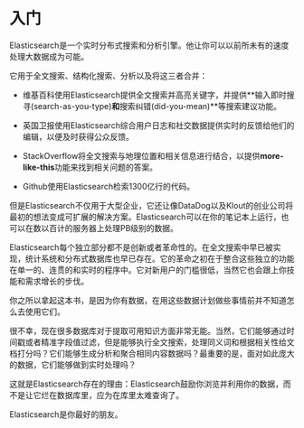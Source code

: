 # 入门

Elasticsearch是一个实时分布式搜索和分析引擎。他让你可以以前所未有的速度处理大数据成为可能。

它用于全文搜索、结构化搜索、分析以及将这三者合并：

* 维基百科使用Elasticsearch提供全文搜索并高亮关键字，并提供**输入即时搜寻(search-as-you-type)**和**搜索纠错(did-you-mean)**等搜索建议功能。

* 英国卫报使用Elasticsearch综合用户日志和社交数据提供实时的反馈给他们的编辑，以便及时获得公众反馈。

* StackOverflow将全文搜索与地理位置和相关信息进行结合，以提供**more-like-this**功能来找到相关问题的答案。

* Github使用Elasticsearch检索1300亿行的代码。

但是Elasticsearch不仅用于大型企业，它还让像DataDog以及Klout的创业公司将最初的想法变成可扩展的解决方案。Elasticsearch可以在你的笔记本上运行，也可以在数以百计的服务器上处理PB级别的数据。

Elasticsearch每个独立部分都不是创新或者革命性的。在全文搜索中早已被实现，统计系统和分布式数据库也早已存在。它的革命之初在于整合这些独立的功能在单一的、连贯的和实时的程序中。它对新用户的门槛很低，当然它也会跟上你技能和需求增长的步伐。

你之所以拿起这本书，是因为你有数据，在用这些数据计划做些事情前并不知道怎么去使用它们。

很不幸，现在很多数据库对于提取可用知识方面非常无能。当然，它们能够通过时间戳或者精准字段值过滤，但是能够执行全文搜索，处理同义词和根据相关性给文档打分吗？它们能够生成分析和聚合相同内容数据吗？最重要的是，面对如此庞大的数据，它们能够做到实时处理吗？

这就是Elasticsearch存在的理由：Elasticsearch鼓励你浏览并利用你的数据，而不是让它烂在数据库里，应为在库里太难查询了。

Elasticsearch是你最好的朋友。


